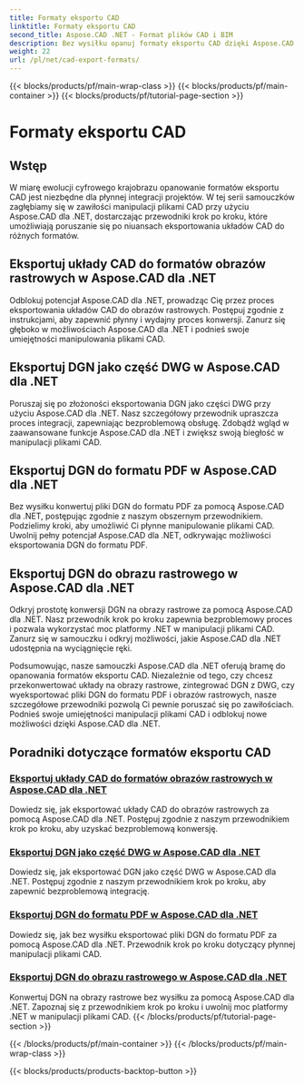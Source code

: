 ```yaml
---
title: Formaty eksportu CAD
linktitle: Formaty eksportu CAD
second_title: Aspose.CAD .NET - Format plików CAD i BIM
description: Bez wysiłku opanuj formaty eksportu CAD dzięki Aspose.CAD dla .NET. Naucz się konwertować układy CAD, eksportować pliki DGN do formatu PDF i obrazów rastrowych, korzystając z samouczków.
weight: 22
url: /pl/net/cad-export-formats/
---
```


{{< blocks/products/pf/main-wrap-class >}}
{{< blocks/products/pf/main-container >}}
{{< blocks/products/pf/tutorial-page-section >}}

# Formaty eksportu CAD


## Wstęp

W miarę ewolucji cyfrowego krajobrazu opanowanie formatów eksportu CAD jest niezbędne dla płynnej integracji projektów. W tej serii samouczków zagłębiamy się w zawiłości manipulacji plikami CAD przy użyciu Aspose.CAD dla .NET, dostarczając przewodniki krok po kroku, które umożliwiają poruszanie się po niuansach eksportowania układów CAD do różnych formatów.

## Eksportuj układy CAD do formatów obrazów rastrowych w Aspose.CAD dla .NET

Odblokuj potencjał Aspose.CAD dla .NET, prowadząc Cię przez proces eksportowania układów CAD do obrazów rastrowych. Postępuj zgodnie z instrukcjami, aby zapewnić płynny i wydajny proces konwersji. Zanurz się głęboko w możliwościach Aspose.CAD dla .NET i podnieś swoje umiejętności manipulowania plikami CAD.

## Eksportuj DGN jako część DWG w Aspose.CAD dla .NET

Poruszaj się po złożoności eksportowania DGN jako części DWG przy użyciu Aspose.CAD dla .NET. Nasz szczegółowy przewodnik upraszcza proces integracji, zapewniając bezproblemową obsługę. Zdobądź wgląd w zaawansowane funkcje Aspose.CAD dla .NET i zwiększ swoją biegłość w manipulacji plikami CAD.

## Eksportuj DGN do formatu PDF w Aspose.CAD dla .NET

Bez wysiłku konwertuj pliki DGN do formatu PDF za pomocą Aspose.CAD dla .NET, postępując zgodnie z naszym obszernym przewodnikiem. Podzielimy kroki, aby umożliwić Ci płynne manipulowanie plikami CAD. Uwolnij pełny potencjał Aspose.CAD dla .NET, odkrywając możliwości eksportowania DGN do formatu PDF.

## Eksportuj DGN do obrazu rastrowego w Aspose.CAD dla .NET

Odkryj prostotę konwersji DGN na obrazy rastrowe za pomocą Aspose.CAD dla .NET. Nasz przewodnik krok po kroku zapewnia bezproblemowy proces i pozwala wykorzystać moc platformy .NET w manipulacji plikami CAD. Zanurz się w samouczku i odkryj możliwości, jakie Aspose.CAD dla .NET udostępnia na wyciągnięcie ręki.

Podsumowując, nasze samouczki Aspose.CAD dla .NET oferują bramę do opanowania formatów eksportu CAD. Niezależnie od tego, czy chcesz przekonwertować układy na obrazy rastrowe, zintegrować DGN z DWG, czy wyeksportować pliki DGN do formatu PDF i obrazów rastrowych, nasze szczegółowe przewodniki pozwolą Ci pewnie poruszać się po zawiłościach. Podnieś swoje umiejętności manipulacji plikami CAD i odblokuj nowe możliwości dzięki Aspose.CAD dla .NET.
## Poradniki dotyczące formatów eksportu CAD
### [Eksportuj układy CAD do formatów obrazów rastrowych w Aspose.CAD dla .NET](./export-cad-layouts-to-raster-image-formats/)
Dowiedz się, jak eksportować układy CAD do obrazów rastrowych za pomocą Aspose.CAD dla .NET. Postępuj zgodnie z naszym przewodnikiem krok po kroku, aby uzyskać bezproblemową konwersję.
### [Eksportuj DGN jako część DWG w Aspose.CAD dla .NET](./export-dgn-as-part-of-dwg/)
Dowiedz się, jak eksportować DGN jako część DWG w Aspose.CAD dla .NET. Postępuj zgodnie z naszym przewodnikiem krok po kroku, aby zapewnić bezproblemową integrację.
### [Eksportuj DGN do formatu PDF w Aspose.CAD dla .NET](./export-dgn-to-pdf/)
Dowiedz się, jak bez wysiłku eksportować pliki DGN do formatu PDF za pomocą Aspose.CAD dla .NET. Przewodnik krok po kroku dotyczący płynnej manipulacji plikami CAD.
### [Eksportuj DGN do obrazu rastrowego w Aspose.CAD dla .NET](./export-dgn-to-raster-image/)
Konwertuj DGN na obrazy rastrowe bez wysiłku za pomocą Aspose.CAD dla .NET. Zapoznaj się z przewodnikiem krok po kroku i uwolnij moc platformy .NET w manipulacji plikami CAD.
{{< /blocks/products/pf/tutorial-page-section >}}

{{< /blocks/products/pf/main-container >}}
{{< /blocks/products/pf/main-wrap-class >}}

{{< blocks/products/products-backtop-button >}}
